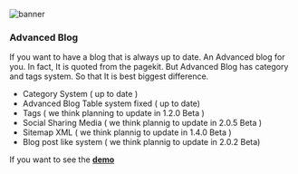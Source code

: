 ![banner](https://res.cloudinary.com/devpenguen/image/upload/v1530088396/image_dct8au.png)

### Advanced Blog

If you want to have a blog that is always up to date. An Advanced blog for you. In fact, It is quoted from the pagekit. But Advanced Blog has category and tags system. So that It is best biggest difference.

- Category System ( up to date )
- Advanced Blog Table system fixed ( up to date)
- Tags ( we think planning to update in 1.2.0 Beta )
- Social Sharing Media ( we think plannig to update in 2.0.5 Beta )
- Sitemap XML ( we think plannig to update in 1.4.0 Beta )
- Blog post like system ( we think plannig to update in 2.0.2 Beta)

If you want to see the **[demo](http://pastheme.com/module/advanced-blog)**
